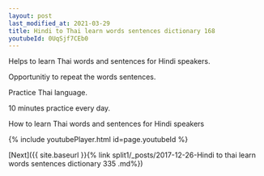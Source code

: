 ```yaml
---
layout: post
last_modified_at: 2021-03-29
title: Hindi to Thai learn words sentences dictionary 168 
youtubeId: 0UqSjf7CEb0
---
```

 
 
Helps to learn Thai words and sentences for Hindi speakers.

Opportunitiy to repeat the words sentences. 

Practice Thai language. 
 
10 minutes practice every day. 
 
How to learn Thai words and sentences for Hindi speakers 
 
{% include youtubePlayer.html id=page.youtubeId %}
 
 
[Next]({{ site.baseurl }}{% link  split1/_posts/2017-12-26-Hindi to thai learn words sentences dictionary 335 .md%})
 
